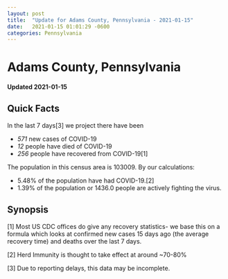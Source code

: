 ```yaml
---
layout: post
title:  "Update for Adams County, Pennsylvania - 2021-01-15"
date:   2021-01-15 01:01:29 -0600
categories: Pennsylvania
---
```


# Adams County, Pennsylvania
#### Updated 2021-01-15

## Quick Facts

In the last 7 days[3] we project there have been
- *571* new cases of COVID-19
- *12* people have died of COVID-19
- *256* people have recovered from COVID-19[1]

The population in this census area is 103009. By our calculations:
- 5.48% of the population have had COVID-19.[2]
- 1.39% of the population or 1436.0 people are actively fighting the virus.

## Synopsis




[1] Most US CDC offices do give any recovery statistics- we base this on a formula which looks at confirmed new cases
15 days ago (the average recovery time) and deaths over the last 7 days.

[2] Herd Immunity is thought to take effect at around ~70-80%

[3] Due to reporting delays, this data may be incomplete.
 
    